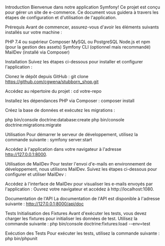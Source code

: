 Introduction
Bienvenue dans notre application Symfony! Ce projet est conçu pour gérer un site de e-commerce. Ce document vous guidera à travers les étapes de configuration et d'utilisation de l'application.

Prérequis
Avant de commencer, assurez-vous d'avoir les éléments suivants installés sur votre machine :

PHP 7.4 ou supérieur
Composer
MySQL ou PostgreSQL
Node.js et npm (pour la gestion des assets)
Symfony CLI (optionnel mais recommandé)
MailDev (installé via Composer)

Installation
Suivez les étapes ci-dessous pour installer et configurer l'application :

Clonez le dépôt depuis GitHub :
git clone https://github.com/cgwena/stubborn_shop.git

Accédez au répertoire du projet :
cd votre-repo

Installez les dépendances PHP via Composer :
composer install

Créez la base de données et exécutez les migrations :

php bin/console doctrine:database:create
php bin/console doctrine:migrations:migrate

Utilisation
Pour démarrer le serveur de développement, utilisez la commande suivante :
symfony server:start

Accédez à l'application dans votre navigateur à l'adresse http://127.0.0.1:8000.

Utilisation de MailDev
Pour tester l'envoi d'e-mails en environnement de développement, nous utilisons MailDev. Suivez les étapes ci-dessous pour configurer et utiliser MailDev :

Accédez à l'interface de MailDev pour visualiser les e-mails envoyés par l'application :
Ouvrez votre navigateur et accédez à http://localhost:1080.

Documentation de l'API
La documentation de l'API est disponible à l'adresse suivante : http://127.0.0.1:8000/api/doc

Tests
Initialisation des Fixtures
Avant d'exécuter les tests, vous devez charger les fixtures pour initialiser les données de test. Utilisez la commande suivante :
php bin/console doctrine:fixtures:load --env=test

Exécution des Tests
Pour exécuter les tests, utilisez la commande suivante :
php bin/phpunit
